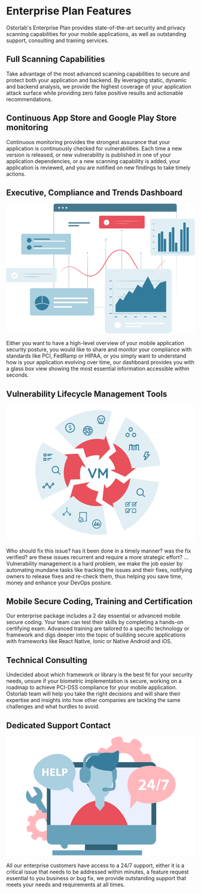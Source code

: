 # Enterprise Plan Features

Ostorlab's Enterprise Plan provides state-of-the-art security and privacy scanning capabilities for your mobile
applications, as well as outstanding support, consulting and training services.

## Full Scanning Capabilities

Take advantage of the most advanced scanning capabilities to secure and protect both your application and backend.
By leveraging static, dynamic and backend analysis, we provide the highest coverage of your application attack surface
while providing zero false positive results and actionable recommendations.

## Continuous App Store and Google Play Store monitoring

Continuous monitoring provides the strongest assurance that your application is continuously checked for
vulnerabilities. Each time a new version is released, or new vulnerability is published in one of your application
dependencies, or a new scanning capability is added, your application is reviewed, and you are notified on new findings to take timely actions.

## Executive, Compliance and Trends Dashboard

![Header](../public/enterprise/dashboard.svg)


Either you want to have a high-level overview of your mobile application security posture, you would like to share and
monitor your compliance with standards like PCI, FedRamp or HIPAA, or you simply want to understand how is your
application evolving over time, our dashboard provides you with a glass box view showing the most essential information
accessible within seconds.

## Vulnerability Lifecycle Management Tools

![Header](../public/enterprise/cycle.svg)


Who should fix this issue? has it been done in a timely manner? was the fix verified? are these issues recurrent and
require a more strategic effort? ... Vulnerability management is a hard problem, we make the job easier by automating
mundane tasks like tracking the issues and their fixes, notifying owners to release fixes and re-check them, thus
helping you save time, money and enhance your DevOps posture.

## Mobile Secure Coding, Training and Certification

Our enterprise package includes a 2 day essential or advanced mobile secure coding. Your team can test their skills by
completing a hands-on certifying exam. Advanced training are tailored to a specific technology or framework and digs
deeper into the topic of building secure applications with frameworks like React Native, Ionic or Native Android and iOS.

## Technical Consulting

Undecided about which framework or library is the best fit for your security needs, unsure if your biometric
implementation is secure, working on a roadmap to achieve PCI-DSS compliance for your mobile application. Ostorlab
team will help you take the right decisions and will share their expertise and insights into how other companies are
tackling the same challenges and what hurdles to avoid.

## Dedicated Support Contact

![Header](../public/enterprise/support.svg)

All our enterprise customers have access to a 24/7 support, either it is a critical issue that needs to be addressed
within minutes, a feature request essential to you business or bug fix, we provide outstanding support that meets your
needs and requirements at all times.
